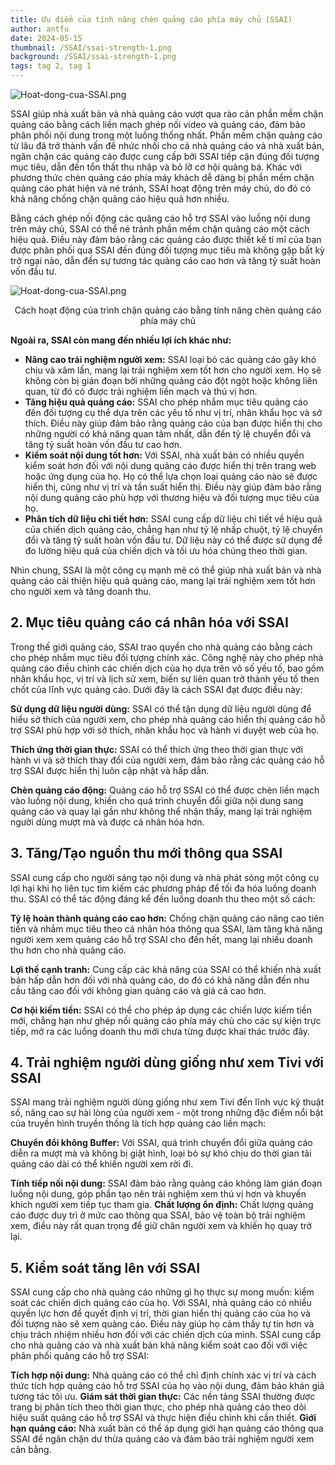 ```yaml
---
title: Ưu điểm của tính năng chèn quảng cáo phía máy chủ (SSAI)
author: antfu
date: 2024-05-15
thumbnail: /SSAI/ssai-strength-1.png
background: /SSAI/ssai-strength-1.png
tags: tag 2, tag 1
---
```

![Hoat-dong-cua-SSAI.png](/ssai/Hoat-dong-cua-SSAI.png)

SSAI giúp nhà xuất bản và nhà quảng cáo vượt qua rào cản phần mềm chặn quảng cáo bằng cách liền mạch ghép nối video và quảng cáo, đảm bảo phân phối nội dung trong một luồng thống nhất. Phần mềm chặn quảng cáo từ lâu đã trở thành vấn đề nhức nhối cho cả nhà quảng cáo và nhà xuất bản, ngăn chặn các quảng cáo được cung cấp bởi SSAI tiếp cận đúng đối tượng mục tiêu, dẫn đến tổn thất thu nhập và bỏ lỡ cơ hội quảng bá. Khác với phương thức chèn quảng cáo phía máy khách dễ dàng bị phần mềm chặn quảng cáo phát hiện và né tránh, SSAI hoạt động trên máy chủ, do đó có khả năng chống chặn quảng cáo hiệu quả hơn nhiều.

Bằng cách ghép nối động các quảng cáo hỗ trợ SSAI vào luồng nội dung trên máy chủ, SSAI có thể né tránh phần mềm chặn quảng cáo một cách hiệu quả. Điều này đảm bảo rằng các quảng cáo được thiết kế tỉ mỉ của bạn được phân phối qua SSAI đến đúng đối tượng mục tiêu mà không gặp bất kỳ trở ngại nào, dẫn đến sự tương tác quảng cáo cao hơn và tăng tỷ suất hoàn vốn đầu tư.

![Hoat-dong-cua-SSAI.png](/ssai/Hoat-dong-cua-SSAI.png)

<center>
Cách hoạt động của trình chặn quảng cáo bằng tính năng chèn quảng cáo phía máy chủ
</center>

**Ngoài ra, SSAI còn mang đến nhiều lợi ích khác như:**

* **Nâng cao trải nghiệm người xem:** SSAI loại bỏ các quảng cáo gây khó chịu và xâm lấn, mang lại trải nghiệm xem tốt hơn cho người xem. Họ sẽ không còn bị gián đoạn bởi những quảng cáo đột ngột hoặc không liên quan, từ đó có được trải nghiệm liền mạch và thú vị hơn.
* **Tăng hiệu quả quảng cáo:** SSAI cho phép nhắm mục tiêu quảng cáo đến đối tượng cụ thể dựa trên các yếu tố như vị trí, nhân khẩu học và sở thích. Điều này giúp đảm bảo rằng quảng cáo của bạn được hiển thị cho những người có khả năng quan tâm nhất, dẫn đến tỷ lệ chuyển đổi và tăng tỷ suất hoàn vốn đầu tư cao hơn.
* **Kiểm soát nội dung tốt hơn:** Với SSAI, nhà xuất bản có nhiều quyền kiểm soát hơn đối với nội dung quảng cáo được hiển thị trên trang web hoặc ứng dụng của họ. Họ có thể lựa chọn loại quảng cáo nào sẽ được hiển thị, cũng như vị trí và tần suất hiển thị. Điều này giúp đảm bảo rằng nội dung quảng cáo phù hợp với thương hiệu và đối tượng mục tiêu của họ.
* **Phân tích dữ liệu chi tiết hơn:** SSAI cung cấp dữ liệu chi tiết về hiệu quả của chiến dịch quảng cáo, chẳng hạn như tỷ lệ nhấp chuột, tỷ lệ chuyển đổi và tăng tỷ suất hoàn vốn đầu tư. Dữ liệu này có thể được sử dụng để đo lường hiệu quả của chiến dịch và tối ưu hóa chúng theo thời gian.

Nhìn chung, SSAI là một công cụ mạnh mẽ có thể giúp nhà xuất bản và nhà quảng cáo cải thiện hiệu quả quảng cáo, mang lại trải nghiệm xem tốt hơn cho người xem và tăng doanh thu.

## 2. Mục tiêu quảng cáo cá nhân hóa với SSAI
Trong thế giới quảng cáo, SSAI trao quyền cho nhà quảng cáo bằng cách cho phép nhắm mục tiêu đối tượng chính xác. Công nghệ này cho phép nhà quảng cáo điều chỉnh các chiến dịch của họ dựa trên vô số yếu tố, bao gồm nhân khẩu học, vị trí và lịch sử xem, biến sự liên quan trở thành yếu tố then chốt của lĩnh vực quảng cáo. Dưới đây là cách SSAI đạt được điều này:

**Sử dụng dữ liệu người dùng:** SSAI có thể tận dụng dữ liệu người dùng để hiểu sở thích của người xem, cho phép nhà quảng cáo hiển thị quảng cáo hỗ trợ SSAI phù hợp với sở thích, nhân khẩu học và hành vi duyệt web của họ.

**Thích ứng thời gian thực:** SSAI có thể thích ứng theo thời gian thực với hành vi và sở thích thay đổi của người xem, đảm bảo rằng các quảng cáo hỗ trợ SSAI được hiển thị luôn cập nhật và hấp dẫn.

**Chèn quảng cáo động:** Quảng cáo hỗ trợ SSAI có thể được chèn liền mạch vào luồng nội dung, khiến cho quá trình chuyển đổi giữa nội dung sang quảng cáo và quay lại gần như không thể nhận thấy, mang lại trải nghiệm người dùng mượt mà và được cá nhân hóa hơn.

## 3. Tăng/Tạo nguồn thu mới thông qua SSAI
SSAI cung cấp cho người sáng tạo nội dung và nhà phát sóng một công cụ lợi hại khi họ liên tục tìm kiếm các phương pháp để tối đa hóa luồng doanh thu. SSAI có thể tác động đáng kể đến luồng doanh thu theo một số cách:

**Tỷ lệ hoàn thành quảng cáo cao hơn:** Chống chặn quảng cáo nâng cao tiên tiến và nhắm mục tiêu theo cá nhân hóa thông qua SSAI, làm tăng khả năng người xem xem quảng cáo hỗ trợ SSAI cho đến hết, mang lại nhiều doanh thu hơn cho nhà quảng cáo.

**Lợi thế cạnh tranh:**  Cung cấp các khả năng của SSAI có thể khiến nhà xuất bản hấp dẫn hơn đối với nhà quảng cáo, do đó có khả năng dẫn đến nhu cầu tăng cao đối với không gian quảng cáo và giá cả cao hơn.

**Cơ hội kiếm tiền:** SSAI có thể cho phép áp dụng các chiến lược kiếm tiền mới, chẳng hạn như ghép nối quảng cáo phía máy chủ cho các sự kiện trực tiếp, mở ra các luồng doanh thu mới chưa từng được khai thác trước đây.

## 4. Trải nghiệm người dùng giống như xem Tivi với SSAI
SSAI mang trải nghiệm người dùng giống như xem Tivi đến lĩnh vực kỹ thuật số, nâng cao sự hài lòng của người xem - một trong những đặc điểm nổi bật của truyền hình truyền thống là tích hợp quảng cáo liền mạch:

**Chuyển đổi không Buffer:** Với SSAI, quá trình chuyển đổi giữa quảng cáo diễn ra mượt mà và không bị giật hình, loại bỏ sự khó chịu do thời gian tải quảng cáo dài có thể khiến người xem rời đi.

**Tính tiếp nối nội dung:** SSAI đảm bảo rằng quảng cáo không làm gián đoạn luồng nội dung, góp phần tạo nên trải nghiệm xem thú vị hơn và khuyến khích người xem tiếp tục tham gia.
**Chất lượng ổn định:** Chất lượng quảng cáo được duy trì ở mức cao thông qua SSAI, bảo vệ toàn bộ trải nghiệm xem, điều này rất quan trọng để giữ chân người xem và khiến họ quay trở lại.

## 5. Kiểm soát tăng lên với SSAI

SSAI cung cấp cho nhà quảng cáo những gì họ thực sự mong muốn: kiểm soát các chiến dịch quảng cáo của họ. Với SSAI, nhà quảng cáo có nhiều quyền lực hơn để quyết định vị trí, thời gian hiển thị quảng cáo của họ và đối tượng nào sẽ xem quảng cáo. Điều này giúp họ cảm thấy tự tin hơn và chịu trách nhiệm nhiều hơn đối với các chiến dịch của mình. SSAI cung cấp cho nhà quảng cáo và nhà xuất bản khả năng kiểm soát cao đối với việc phân phối quảng cáo hỗ trợ SSAI:

**Tích hợp nội dung:** Nhà quảng cáo có thể chỉ định chính xác vị trí và cách thức tích hợp quảng cáo hỗ trợ SSAI của họ vào nội dung, đảm bảo khán giả tương tác tối ưu.
**Giám sát thời gian thực:** Các nền tảng SSAI thường được trang bị phân tích theo thời gian thực, cho phép nhà quảng cáo theo dõi hiệu suất quảng cáo hỗ trợ SSAI và thực hiện điều chỉnh khi cần thiết.
**Giới hạn quảng cáo:** Nhà xuất bản có thể áp dụng giới hạn quảng cáo thông qua SSAI để ngăn chặn dư thừa quảng cáo và đảm bảo trải nghiệm người xem cân bằng.

